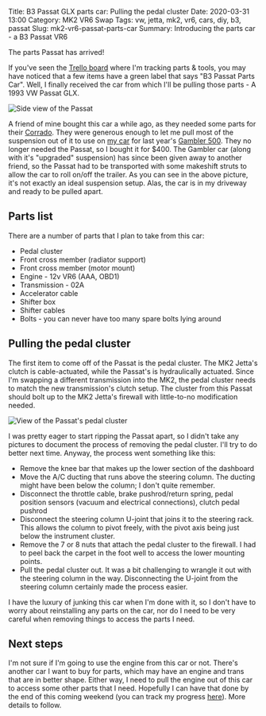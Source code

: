 Title: B3 Passat GLX parts car: Pulling the pedal cluster
Date: 2020-03-31 13:00
Category: MK2 VR6 Swap
Tags: vw, jetta, mk2, vr6, cars, diy, b3, passat
Slug: mk2-vr6-passat-parts-car
Summary: Introducing the parts car - a B3 Passat VR6

The parts Passat has arrived!

If you've seen the [Trello board](https://trello.com/b/aZhuJZH4/mk2-jetta-vr6-swap-parts-tools) where I'm tracking parts & tools, you may have noticed that a few items have a green label that says "B3 Passat Parts Car".  Well, I finally received the car from which I'll be pulling those parts - A 1993 VW Passat GLX.

![Side view of the Passat]({lightbox}/b3-passat-vr6-exterior/passat001.jpg)

A friend of mine bought this car a while ago, as they needed some parts for their [Corrado](https://www.instagram.com/p/BzrPRYkH4S0/).  They were generous enough to let me pull most of the suspension out of it to use on [my car](https://www.instagram.com/p/BzM0R3rHtXR/) for last year's [Gambler 500](https://en.wikipedia.org/wiki/Gambler_500).  They no longer needed the Passat, so I bought it for $400.  The Gambler car (along with it's "upgraded" suspension) has since been given away to another friend, so the Passat had to be transported with some makeshift struts to allow the car to roll on/off the trailer.  As you can see in the above picture, it's not exactly an ideal suspension setup.  Alas, the car is in my driveway and ready to be pulled apart.

## Parts list
There are a number of parts that I plan to take from this car:

* Pedal cluster
* Front cross member (radiator support)
* Front cross member (motor mount)
* Engine - 12v VR6 (AAA, OBD1)
* Transmission - 02A
* Accelerator cable
* Shifter box
* Shifter cables
* Bolts - you can never have too many spare bolts lying around

## Pulling the pedal cluster
The first item to come off of the Passat is the pedal cluster.  The MK2 Jetta's clutch is cable-actuated, while the Passat's is hydraulically actuated.  Since I'm swapping a different transmission into the MK2, the pedal cluster needs to match the new transmission's clutch setup.  The cluster from this Passat should bolt up to the MK2 Jetta's firewall with little-to-no modification needed.

![View of the Passat's pedal cluster]({lightbox}/b3-passat-vr6-pedal-cluster/pedal-cluster001.jpg)

I was pretty eager to start ripping the Passat apart, so I didn't take any pictures to document the process of removing the pedal cluster.  I'll try to do better next time.  Anyway, the process went something like this:

* Remove the knee bar that makes up the lower section of the dashboard
* Move the A/C ducting that runs above the steering column.  The ducting might have been below the column; I don't quite remember.
* Disconnect the throttle cable, brake pushrod/return spring, pedal position sensors (vacuum and electrical connections), clutch pedal pushrod
* Disconnect the steering column U-joint that joins it to the steering rack.  This allows the column to pivot freely, with the pivot axis being just below the instrument cluster.
* Remove the 7 or 8 nuts that attach the pedal cluster to the firewall.  I had to peel back the carpet in the foot well to access the lower mounting points.
* Pull the pedal cluster out.  It was a bit challenging to wrangle it out with the steering column in the way. Disconnecting the U-joint from the steering column certainly made the process easier.

I have the luxury of junking this car when I'm done with it, so I don't have to worry about reinstalling any parts on the car, nor do I need to be very careful when removing things to access the parts I need.

## Next steps
I'm not sure if I'm going to use the engine from this car or not.  There's another car I want to buy for parts, which may have an engine and trans that are in better shape.  Either way, I need to pull the engine out of this car to access some other parts that I need.  Hopefully I can have that done by the end of this coming weekend (you can track my progress [here](https://trello.com/c/uK80BA4y/56-remove-passat-engine-transmission)).  More details to follow.
